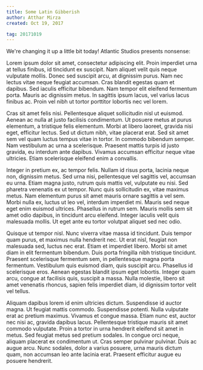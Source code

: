 ```yaml
---
title: Some Latin Gibberish
author: Atthar Mirza
created: Oct 19, 2017

tag: 20171019
---
```


We're changing it up a little bit today! Atlantic Studios presents nonsense:

Lorem ipsum dolor sit amet, consectetur adipiscing elit. Proin imperdiet urna at tellus finibus, id tincidunt ex suscipit. Nam aliquet velit quis neque vulputate mollis. Donec sed suscipit arcu, at dignissim purus. Nam nec lectus vitae neque feugiat accumsan. Cras blandit egestas quam et dapibus. Sed iaculis efficitur bibendum. Nam tempor elit eleifend fermentum porta. Mauris ac dignissim metus. In sagittis ipsum lacus, vel varius lacus finibus ac. Proin vel nibh ut tortor porttitor lobortis nec vel lorem.

Cras sit amet felis nisi. Pellentesque aliquet sollicitudin nisl ut euismod. Aenean ac nulla at justo facilisis condimentum. Ut posuere metus at purus elementum, a tristique felis elementum. Morbi at libero laoreet, gravida nisi eget, efficitur lectus. Sed ut dictum nibh, vitae placerat erat. Sed sit amet sem vel quam luctus tempus vitae in tortor. In commodo bibendum semper. Nam vestibulum ac urna a scelerisque. Praesent mattis turpis id justo gravida, eu interdum ante dapibus. Vivamus accumsan efficitur neque vitae ultricies. Etiam scelerisque eleifend enim a convallis.

Integer in pretium ex, ac tempor felis. Nullam id risus porta, lacinia neque non, dignissim metus. Sed urna nisi, pellentesque vel sagittis vel, accumsan eu urna. Etiam magna justo, rutrum quis mattis vel, vulputate eu nisi. Sed pharetra venenatis ex ut tempor. Nunc quis sollicitudin ex, vitae maximus metus. Nam elementum purus sit amet mauris ornare sagittis a vel sem. Morbi nulla ex, luctus ut leo vel, interdum imperdiet mi. Mauris sed neque eget enim euismod ultrices. Phasellus in rutrum sem. Mauris mollis sem sit amet odio dapibus, in tincidunt arcu eleifend. Integer iaculis velit quis malesuada mollis. Ut eget ante eu tortor volutpat aliquet sed nec odio.

Quisque ut tempor nisl. Nunc viverra vitae massa id tincidunt. Duis tempor quam purus, et maximus nulla hendrerit nec. Ut erat nisl, feugiat non malesuada sed, luctus nec erat. Etiam et imperdiet libero. Morbi sit amet diam in elit fermentum bibendum. Duis porta fringilla nibh tristique tincidunt. Praesent scelerisque fermentum sem, in pellentesque magna porta fermentum. Vestibulum quis euismod diam, quis suscipit arcu. Phasellus id scelerisque eros. Aenean egestas blandit ipsum eget lobortis. Integer quam arcu, congue at facilisis quis, suscipit a massa. Nulla molestie, libero sit amet venenatis rhoncus, sapien felis imperdiet diam, id dignissim tortor velit vel tellus.

Aliquam dapibus lorem id enim ultricies dictum. Suspendisse id auctor magna. Ut feugiat mattis commodo. Suspendisse potenti. Nulla vulputate erat ac pretium maximus. Vivamus et congue massa. Etiam nunc est, auctor nec nisi ac, gravida dapibus lacus. Pellentesque tristique mauris sit amet commodo vulputate. Proin a tortor in urna hendrerit eleifend sit amet in metus. Sed feugiat metus sed pretium sodales. In congue orci neque, aliquam placerat ex condimentum ut. Cras semper pulvinar pulvinar. Duis ac augue arcu. Nunc sodales, dolor a varius posuere, urna mauris dictum quam, non accumsan leo ante lacinia erat. Praesent efficitur augue eu posuere hendrerit.
